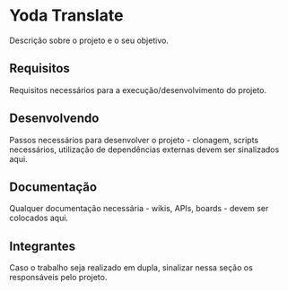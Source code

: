 # Yoda Translate
Descrição sobre o projeto e o seu objetivo.


## Requisitos
Requisitos necessários para a execução/desenvolvimento do projeto.


## Desenvolvendo
Passos necessários para desenvolver o projeto - clonagem, scripts necessários, utilização de dependências externas devem ser sinalizados aqui.


## Documentação
Qualquer documentação necessária - wikis, APIs, boards - devem ser colocados aqui.


## Integrantes
Caso o trabalho seja realizado em dupla, sinalizar nessa seção os responsáveis pelo projeto.